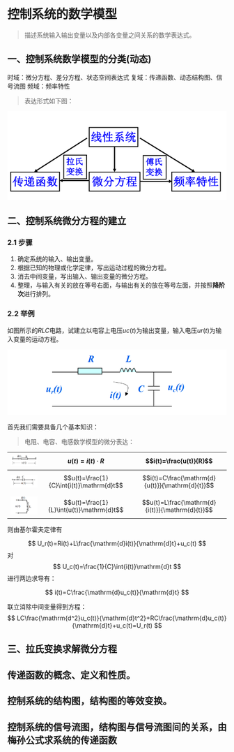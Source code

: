 # 控制系统的数学模型

> 描述系统输入输出变量以及内部各变量之间关系的数学表达式。

## 一、控制系统数学模型的分类(动态)

时域：微分方程、差分方程、状态空间表达式
复域：传递函数、动态结构图、信号流图
频域：频率特性

> 表达形式如下图：


![](attachments/Pasted%20image%2020240616161955.png)

## 二、控制系统微分方程的建立

### 2.1 步骤

1. 确定系统的输入、输出变量。
2. 根据已知的物理或化学定律，写出运动过程的微分方程。
3. 消去中间变量，写出输入、输出变量的微分方程。
4. 整理，与输入有关的放在等号右面，与输出有关的放在等号左面，并按照**降阶次**进行排列。
### 2.2 举例

如图所示的$RLC$电路，试建立以电容上电压$uc(t)$为输出变量，输入电压$ur(t)$为输入变量的运动方程。

![](attachments/Pasted%20image%2020240616162540.png)

首先我们需要具备几个基本知识：

>电阻、电容、电感数学模型的微分表达：

| ![](attachments/Pasted%20image%2020240616162626.png) | $$u(t)=i(t)·R$$                           | $$i(t)=\frac{u(t)}{R}$$                          |
| ---------------------------------------------------- | ----------------------------------------- | ------------------------------------------------ |
| ![](attachments/Pasted%20image%2020240616162633.png) | $$u(t)=\frac{1}{C}\int{i(t)}\mathrm{d}t$$ | $$i(t)=C\frac{\mathrm{d}{u(t)}}{\mathrm{d}{t}}$$ |
| ![](attachments/Pasted%20image%2020240616162640.png) | $$u(t)=\frac{1}{L}\int{u(t)}\mathrm{d}t$$ | $$u(t)=L\frac{\mathrm{d}{i(t)}}{\mathrm{d}{t}}$$ |
则由基尔霍夫定律有

$$
U_r(t)=Ri(t)+L\frac{\mathrm{d}i(t)}{\mathrm{d}t}+u_c(t)
$$
对
$$ U_c(t)=\frac{1}{C}\int{i(t)}\mathrm{d}t $$进行两边求导有：

$$
i(t)=C\frac{\mathrm{d}u_c(t)}{\mathrm{d}t}
$$

联立消除中间变量得到方程：
$$
LC\frac{\mathrm{d^2}u_c(t)}{\mathrm{d}t^2}+RC\frac{\mathrm{d}u_c(t)}{\mathrm{d}t}+u_c(t)=U_r(t)
$$

## 三、拉氏变换求解微分方程





## 传递函数的概念、定义和性质。
## 控制系统的结构图，结构图的等效变换。
## 控制系统的信号流图，结构图与信号流图间的关系，由梅孙公式求系统的传递函数

